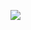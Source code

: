 [![](https://github-readme-activity-graph.cyclic.app/graph?username=ZRMYDYCG&theme=high-contrast)](https://github-readme-activity-graph.vercel.app/graph?username=ZRMYDYCG&theme=github)

